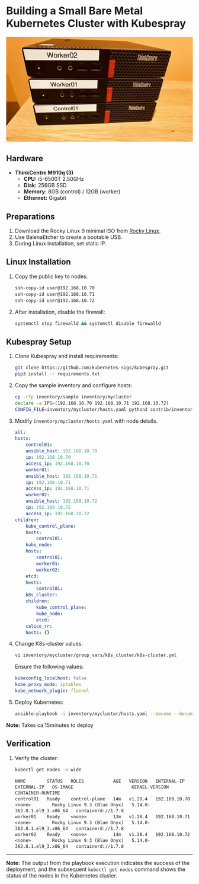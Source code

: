 # Building a Small Bare Metal Kubernetes Cluster with Kubespray

![ThinkCentre-k8s](ThinkCentre-k8s.jpeg)

## Hardware

- **ThinkCentre M910q (3)**
  - **CPU:** i5-6500T 2.50GHz
  - **Disk:** 256GB SSD
  - **Memory:** 8GB (control) / 12GB (worker)
  - **Ethernet:** Gigabit

## Preparations

1. Download the Rocky Linux 9 minimal ISO from [Rocky Linux](https://rockylinux.org/download/).
2. Use BalenaEtcher to create a bootable USB.
3. During Linux installation, set static IP.

## Linux Installation

1. Copy the public key to nodes:

    ```bash
    ssh-copy-id user@192.168.10.70
    ssh-copy-id user@192.168.10.71
    ssh-copy-id user@192.168.10.72
    ```

2. After installation, disable the firewall:

    ```bash
    systemctl stop firewalld && systemctl disable firewalld
    ```

## Kubespray Setup

1. Clone Kubespray and install requirements:

    ```bash
    git clone https://github.com/kubernetes-sigs/kubespray.git
    pip3 install -r requirements.txt
    ```

2. Copy the sample inventory and configure hosts:

    ```bash
    cp -rfp inventory/sample inventory/mycluster
    declare -a IPS=(192.168.10.70 192.168.10.71 192.168.10.72)
    CONFIG_FILE=inventory/mycluster/hosts.yaml python3 contrib/inventory_builder/inventory.py ${IPS[@]}
    ```

3. Modify `inventory/mycluster/hosts.yaml` with node details.

    ```yaml
    all:
    hosts:
        control01:
        ansible_host: 192.168.10.70
        ip: 192.168.10.70
        access_ip: 192.168.10.70
        worker01:
        ansible_host: 192.168.10.71
        ip: 192.168.10.71
        access_ip: 192.168.10.71
        worker02:
        ansible_host: 192.168.10.72
        ip: 192.168.10.72
        access_ip: 192.168.10.72
    children:
        kube_control_plane:
        hosts:
            control01:
        kube_node:
        hosts:
            control01:
            worker01:
            worker02:
        etcd:
        hosts:
            control01:
        k8s_cluster:
        children:
            kube_control_plane:
            kube_node:
            etcd:
        calico_rr:
        hosts: {}
    ```

4. Change K8s-cluster values:

    ```bash
    vi inventory/mycluster/group_vars/k8s_cluster/k8s-cluster.yml
    ```

   Ensure the following values:

    ```yaml
    kubeconfig_localhost: false
    kube_proxy_mode: iptables
    kube_network_plugin: flannel
    ```

5. Deploy Kubernetes:

    ```bash
    ansible-playbook -i inventory/mycluster/hosts.yaml --become --become-user=root cluster.yml
    ```
**Note:** Takes ca 15minutes to deploy

## Verification

1. Verify the cluster:

    ```bash
    kubectl get nodes -o wide
    ```

    ```
    NAME        STATUS   ROLES           AGE   VERSION   INTERNAL-IP     EXTERNAL-IP   OS-IMAGE                      KERNEL-VERSION                CONTAINER-RUNTIME
    control01   Ready    control-plane   14m   v1.28.4   192.168.10.70   <none>        Rocky Linux 9.3 (Blue Onyx)   5.14.0-362.8.1.el9_3.x86_64   containerd://1.7.8
    worker01    Ready    <none>          13m   v1.28.4   192.168.10.71   <none>        Rocky Linux 9.3 (Blue Onyx)   5.14.0-362.8.1.el9_3.x86_64   containerd://1.7.8
    worker02    Ready    <none>          14m   v1.28.4   192.168.10.72   <none>        Rocky Linux 9.3 (Blue Onyx)   5.14.0-362.8.1.el9_3.x86_64   containerd://1.7.8
    ```


---

**Note:** The output from the playbook execution indicates the success of the deployment, and the subsequent `kubectl get nodes` command shows the status of the nodes in the Kubernetes cluster.